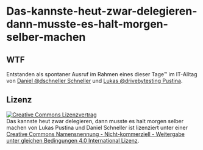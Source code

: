 Das-kannste-heut-zwar-delegieren-dann-musste-es-halt-morgen-selber-machen
=========================================================================

## WTF
Entstanden als spontaner Ausruf im Rahmen eines dieser Tage™ im IT-Alltag von [Daniel @dschneller Schneller](https://twitter.com/dschneller) und [Lukas @drivebytesting Pustina](https://twitter.com/drivebytesting). 


## Lizenz
<a rel="license" href="http://creativecommons.org/licenses/by-nc-sa/4.0/"><img alt="Creative Commons Lizenzvertrag" style="border-width:0" src="https://i.creativecommons.org/l/by-nc-sa/4.0/88x31.png" /></a><br /><span xmlns:dct="http://purl.org/dc/terms/" href="http://purl.org/dc/dcmitype/Text" property="dct:title" rel="dct:type">Das kannste heut zwar delegieren, dann musste es halt morgen selber machen</span> von <span xmlns:cc="http://creativecommons.org/ns#" property="cc:attributionName">Lukas Pustina und Daniel Schneller</span> ist lizenziert unter einer <a rel="license" href="http://creativecommons.org/licenses/by-nc-sa/4.0/">Creative Commons Namensnennung - Nicht-kommerziell - Weitergabe unter gleichen Bedingungen 4.0 International Lizenz</a>.
